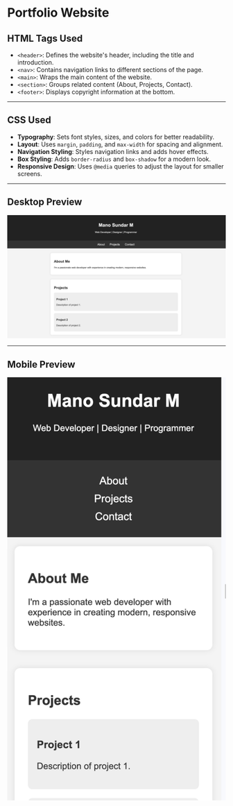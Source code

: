 # Portfolio Website

## HTML Tags Used
- `<header>`: Defines the website's header, including the title and introduction.
- `<nav>`: Contains navigation links to different sections of the page.
- `<main>`: Wraps the main content of the website.
- `<section>`: Groups related content (About, Projects, Contact).
- `<footer>`: Displays copyright information at the bottom.

---

## CSS Used
- **Typography**: Sets font styles, sizes, and colors for better readability.
- **Layout**: Uses `margin`, `padding`, and `max-width` for spacing and alignment.
- **Navigation Styling**: Styles navigation links and adds hover effects.
- **Box Styling**: Adds `border-radius` and `box-shadow` for a modern look.
- **Responsive Design**: Uses `@media` queries to adjust the layout for smaller screens.

---

## Desktop Preview
![Portfolio Website Preview](Assets/Desktop-View.png)

---

## Mobile Preview
![Portfolio Website Preview](Assets/Mobile-View.png)